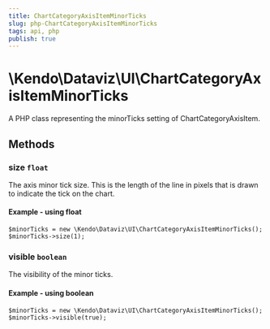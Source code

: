 ```yaml
---
title: ChartCategoryAxisItemMinorTicks
slug: php-ChartCategoryAxisItemMinorTicks
tags: api, php
publish: true
---
```


# \Kendo\Dataviz\UI\ChartCategoryAxisItemMinorTicks

A PHP class representing the minorTicks setting of ChartCategoryAxisItem.


## Methods

### size `float`

The axis minor tick size. This is the length of the line in pixels that is drawn to indicate the tick
on the chart.


#### Example - using float
    $minorTicks = new \Kendo\Dataviz\UI\ChartCategoryAxisItemMinorTicks();
    $minorTicks->size(1);

### visible `boolean`

The visibility of the minor ticks.


#### Example - using boolean
    $minorTicks = new \Kendo\Dataviz\UI\ChartCategoryAxisItemMinorTicks();
    $minorTicks->visible(true);

